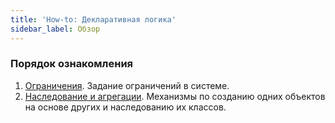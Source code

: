 ```yaml
---
title: 'How-to: Декларативная логика'
sidebar_label: Обзор
---
```


### Порядок ознакомления

1.  [Ограничения](How-to_Constraints.md). Задание ограничений в системе.
2.  [Наследование и агрегации](How-to_Inheritance_and_aggregation.md). Механизмы по созданию одних объектов на основе других и наследованию их классов.
